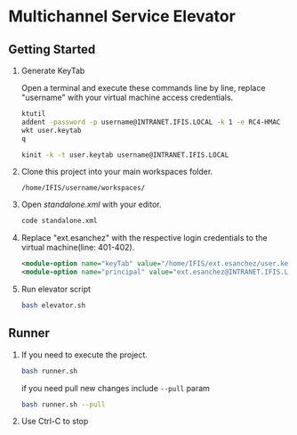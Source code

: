 # Multichannel Service Elevator

## Getting Started

1. Generate KeyTab
   
   Open a terminal and execute these commands line by line, replace "username" with your virtual machine access credentials.

    ```bash
    ktutil
    addent -password -p username@INTRANET.IFIS.LOCAL -k 1 -e RC4-HMAC
    wkt user.keytab
    q

    kinit -k -t user.keytab username@INTRANET.IFIS.LOCAL
    ```

2. Clone this project into your main workspaces folder.

    `/home/IFIS/username/workspaces/`

3. Open *standalone.xml* with your editor.

    ```bash
    code standalone.xml
    ```

4. Replace "ext.esanchez" with the respective login credentials to the virtual machine(line: 401-402).

    ```xml
    <module-option name="keyTab" value="/home/IFIS/ext.esanchez/user.keytab"/>
    <module-option name="principal" value="ext.esanchez@INTRANET.IFIS.LOCAL"/>
    ```

5. Run elevator script
   
   ```bash
   bash elevator.sh
   ```

## Runner

1. If you need to execute the project.
   
   ```bash
   bash runner.sh
   ```
   
   if you need pull new changes include `--pull` param

    ```bash
    bash runner.sh --pull
    ```

2. Use Ctrl-C to stop